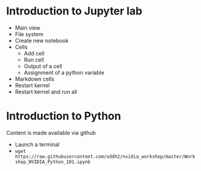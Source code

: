 # Introduction to Jupyter lab

* Main view
* File system
* Create new notebook
* Cells
  * Add cell
  * Run cell
  * Output of a cell 
  * Assignment of a python variable 
* Markdown cells
*  Restart kernel
*  Restart kernel and run all

# Introduction to Python

Content is made available via github

* Launch a terminal
* `wget https://raw.githubusercontent.com/oddh2/nvidia_workshop/master/Workshop_NVIDIA_Python_101.ipynb`


